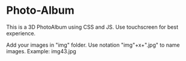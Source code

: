 # Photo-Album
This is a 3D PhotoAlbum using CSS and JS. Use touchscreen for best experience.

Add your images in "img" folder. Use notation "img"+x+".jpg" to name images. Example: img43.jpg
